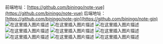 前端地址：[https://github.com/biningo/note-vue](https://github.com/biningo/note-vue)
后端地址：[https://github.com/biningo/note-gin](https://github.com/biningo/note-gin)
![在这里插入图片描述](https://img-blog.csdnimg.cn/20200228170439491.PNG?x-oss-process=image/watermark,type_ZmFuZ3poZW5naGVpdGk,shadow_10,text_aHR0cHM6Ly9ibG9nLmNzZG4ubmV0L3dlaXhpbl80NDU4NDI5Mw==,size_16,color_FFFFFF,t_70)
![在这里插入图片描述](https://img-blog.csdnimg.cn/20200228170622303.PNG?x-oss-process=image/watermark,type_ZmFuZ3poZW5naGVpdGk,shadow_10,text_aHR0cHM6Ly9ibG9nLmNzZG4ubmV0L3dlaXhpbl80NDU4NDI5Mw==,size_16,color_FFFFFF,t_70)
![在这里插入图片描述](https://img-blog.csdnimg.cn/20200228170455569.PNG?x-oss-process=image/watermark,type_ZmFuZ3poZW5naGVpdGk,shadow_10,text_aHR0cHM6Ly9ibG9nLmNzZG4ubmV0L3dlaXhpbl80NDU4NDI5Mw==,size_16,color_FFFFFF,t_70)
![在这里插入图片描述](https://img-blog.csdnimg.cn/2020022817050670.PNG?x-oss-process=image/watermark,type_ZmFuZ3poZW5naGVpdGk,shadow_10,text_aHR0cHM6Ly9ibG9nLmNzZG4ubmV0L3dlaXhpbl80NDU4NDI5Mw==,size_16,color_FFFFFF,t_70)
![在这里插入图片描述](https://img-blog.csdnimg.cn/20200228170515801.PNG?x-oss-process=image/watermark,type_ZmFuZ3poZW5naGVpdGk,shadow_10,text_aHR0cHM6Ly9ibG9nLmNzZG4ubmV0L3dlaXhpbl80NDU4NDI5Mw==,size_16,color_FFFFFF,t_70)
![在这里插入图片描述](https://img-blog.csdnimg.cn/20200228170528381.PNG?x-oss-process=image/watermark,type_ZmFuZ3poZW5naGVpdGk,shadow_10,text_aHR0cHM6Ly9ibG9nLmNzZG4ubmV0L3dlaXhpbl80NDU4NDI5Mw==,size_16,color_FFFFFF,t_70)
![在这里插入图片描述](https://img-blog.csdnimg.cn/20200228170547784.PNG?x-oss-process=image/watermark,type_ZmFuZ3poZW5naGVpdGk,shadow_10,text_aHR0cHM6Ly9ibG9nLmNzZG4ubmV0L3dlaXhpbl80NDU4NDI5Mw==,size_16,color_FFFFFF,t_70)
![在这里插入图片描述](https://img-blog.csdnimg.cn/20200228170604671.PNG?x-oss-process=image/watermark,type_ZmFuZ3poZW5naGVpdGk,shadow_10,text_aHR0cHM6Ly9ibG9nLmNzZG4ubmV0L3dlaXhpbl80NDU4NDI5Mw==,size_16,color_FFFFFF,t_70)
![在这里插入图片描述](https://img-blog.csdnimg.cn/20200228170654877.PNG?x-oss-process=image/watermark,type_ZmFuZ3poZW5naGVpdGk,shadow_10,text_aHR0cHM6Ly9ibG9nLmNzZG4ubmV0L3dlaXhpbl80NDU4NDI5Mw==,size_16,color_FFFFFF,t_70)